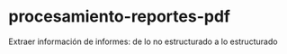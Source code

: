 # procesamiento-reportes-pdf
Extraer información de informes: de lo no estructurado a lo estructurado
